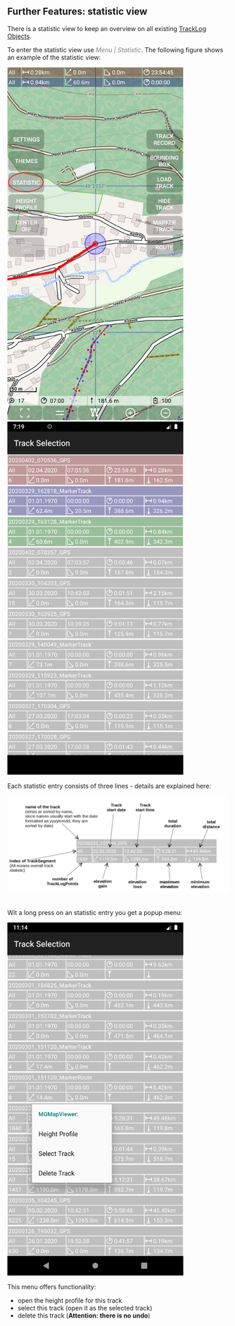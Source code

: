 ## Further Features: statistic view

There is a statistic view to keep an overview on all existing [TrackLog Objects](../../track.md).

To enter the statistic view use <span style="color:gray">*Menu | Statistic*</span>.
The following figure shows an example of the statistic view: 

<img src="./stat1.png" width="400" />&nbsp;
<img src="./stat2.png" width="400" />&nbsp;

Each statistic entry consists of three lines - details are explained here:

<img src="./stat3.png" width="800" />&nbsp;

Wit a long press on an statistic entry you get a popup menu:

<img src="./popup.png" width="400" />&nbsp;

This menu offers functionality:
- open the height profile for this track
- select this track (open it as the selected track)
- delete this track (**Attention: there is no undo**)

